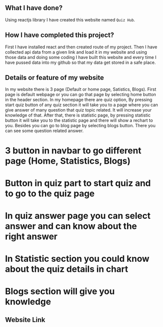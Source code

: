 

## What I have done?
Using reactjs library I have created this website named `Quiz Hub`.

## How I have completed this project?
First I have installed react and then created route of my project. Then I have collected api data from a given link and load it in my website and using those data and doing some coding I have built this website and every time I have pussed data into my github so that my data get stored in a safe place. 

## Details or feature of my website
 In my website there is 3 page (Default or home page, Satistics, Blogs). First page is default webpage or you can go that page by selecting home button in the header section. In my homepage there are quiz option, By pressing start quiz button of any quiz section it will take you to a page where you can give answer of many question that quiz topic related. It will increase your knowledge of that. After that, there is statistic page, by pressing statistic button it will take you to the statistic page and there will show a rechart to you. Besides you can go to blog page by selecting blogs button. There you can see some question related answer.
# 3 button in navbar to go different page (Home, Statistics, Blogs)
# Button in quiz part to start quiz and to go to the quiz page 
# In quiz answer page you can select answer and can know about the right answer
# In Statistic section you could know about the quiz details in chart
# Blogs section will give you knowledge 

## Website Link